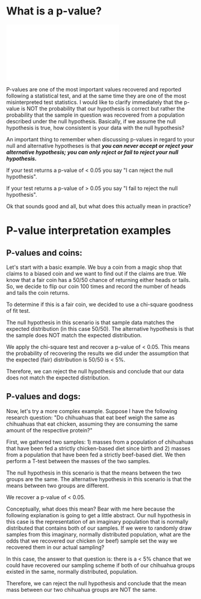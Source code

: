 # What is a p-value?

![](../pages/images/pval_viz.md)

P-values are one of the most important values recovered and reported following a statistical test, and at the same time they are one of the most misinterpreted test statistics.
I would like to clarify immediately that the p-value is NOT the probability that our hypothesis is correct but rather the probability that the sample in question was recovered from a population described under the null hypothesis.
Basically, if we assume the null hypothesis is true, how consistent is your data with the null hypothesis?

An important thing to remember when discussing p-values in regard to your null and alternative hypotheses is that ***you can never accept or reject your alternative hypothesis; you can only reject or fail to reject your null hypothesis.***

If your test returns a p-value of < 0.05 you say "I can reject the null hypothesis".

If your test returns a p-value of > 0.05 you say "I fail to reject the null hypothesis".

Ok that sounds good and all, but what does this actually mean in practice?

# P-value interpretation examples

## P-values and coins:
Let's start with a basic example.
We buy a coin from a magic shop that claims to a biased coin and we want to find out if the claims are true.
We know that a fair coin has a 50/50 chance of returning either heads or tails.
So, we decide to flip our coin 100 times and record the number of heads and tails the coin returns.

To determine if this is a fair coin, we decided to use a chi-square goodness of fit test.

The null hypothesis in this scenario is that sample data matches the expected distribution (in this case 50/50).
The alternative hypothesis is that the sample does NOT match the expected distribution.

We apply the chi-square test and recover a p-value of < 0.05.
This means the probability of recovering the results we did under the assumption that the expected (fair) distribution is 50/50 is < 5%.

Therefore, we can reject the null hypothesis and conclude that our data does not match the expected distribution.

## P-values and dogs:
Now, let's try a more complex example.
Suppose I have the following research question: "Do chihuahuas that eat beef weigh the same as chihuahuas that eat chicken, assuming they are consuming the same amount of the respective protein?"

First, we gathered two samples: 1) masses from a population of chihuahuas that have been fed a strictly chicken-based diet since birth and 2) masses from a population that have been fed a strictly beef-based diet.
We then perform a T-test between the masses of the two samples.

The null hypothesis in this scenario is that the means between the two groups are the same.
The alternative hypothesis in this scenario is that the means between two groups are different.

We recover a p-value of < 0.05.

Conceptually, what does this mean?
Bear with me here because the following explanation is going to get a little abstract.
Our null hypothesis in this case is the representation of an imaginary population that is normally distributed that contains both of our samples.
If we were to randomly draw samples from this imaginary, normally distributed population, what are the odds that we recovered our chicken (or beef) sample set the way we recovered them in our actual sampling?

In this case, the answer to that question is: there is a < 5% chance that we could have recovered our sampling scheme if both of our chihuahua groups existed in the same, normally distributed, population.

Therefore, we can reject the null hypothesis and conclude that the mean mass between our two chihuahua groups are NOT the same.
